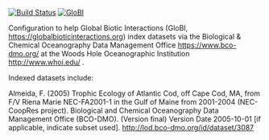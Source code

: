 [![Build Status](https://travis-ci.com/globalbioticinteractions/bco-dmo.svg)](https://travis-ci.com/globalbioticinteractions/bco-dmo) [![GloBI](http://api.globalbioticinteractions.org/interaction.svg?accordingTo=globi:globalbioticinteractions/bco-dmo)](http://globalbioticinteractions.org/?accordingTo=globi:globalbioticinteractions/bco-dmo)

Configuration to help Global Biotic Interactions (GloBI, https://globalbioticinteractions.org) index datasets via the Biological & Chemical Oceanography Data Management Office https://www.bco-dmo.org/ at the Woods Hole Oceanographic Institution http://www.whoi.edu/ . 

Indexed datasets include:

Almeida, F. (2005) Trophic Ecology of Atlantic Cod, off Cape Cod, MA, from F/V Riena Marie NEC-FA2001-1 in the Gulf of Maine from 2001-2004 (NEC-CoopRes project). Biological and Chemical Oceanography Data Management Office (BCO-DMO). (Version final) Version Date 2005-10-01 [if applicable, indicate subset used]. http://lod.bco-dmo.org/id/dataset/3087
